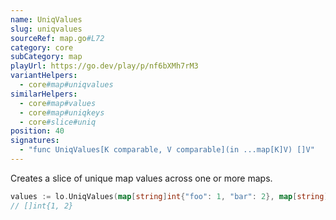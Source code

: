 ```yaml
---
name: UniqValues
slug: uniqvalues
sourceRef: map.go#L72
category: core
subCategory: map
playUrl: https://go.dev/play/p/nf6bXMh7rM3
variantHelpers:
  - core#map#uniqvalues
similarHelpers:
  - core#map#values
  - core#map#uniqkeys
  - core#slice#uniq
position: 40
signatures:
  - "func UniqValues[K comparable, V comparable](in ...map[K]V) []V"
---
```


Creates a slice of unique map values across one or more maps.

```go
values := lo.UniqValues(map[string]int{"foo": 1, "bar": 2}, map[string]int{"bar": 2})
// []int{1, 2}
```


